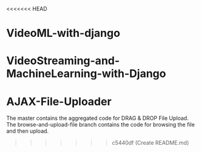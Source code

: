<<<<<<< HEAD
# VideoML-with-django
VideoStreaming-and-MachineLearning-with-Django
=======
# AJAX-File-Uploader

The master contains the aggregated code for DRAG & DROP File Upload.
The browse-and-upload-file branch contains the code for browsing the file and then upload.
>>>>>>> c5440df (Create README.md)
